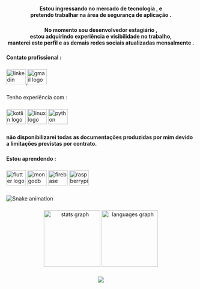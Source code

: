 <h4 align="center">Estou ingressando  no mercado de tecnologia , e<br>pretendo trabalhar na área de segurança de aplicação .</h4>

###

<h4 align="center">No momento sou desenvolvedor estagiário ,<br>estou adquirindo experiência e visibilidade no trabalho,<br>manterei este perfil e as demais redes sociais atualizadas mensalmente  .</h4>

###

<h4 align="left">Contato profissional :</h4>

###

<div align="left">
  <a href="https://www.linkedin.com/in/ruan-duarte-879344211/" target="_blank">
    <img src="https://raw.githubusercontent.com/maurodesouza/profile-readme-generator/master/src/assets/icons/social/linkedin/default.svg" width="52" height="40" alt="linkedin logo"  />
  </a>
  <a href="https://mail.google.com/mail/u/0/#inbox" target="_blank">
    <img src="https://raw.githubusercontent.com/maurodesouza/profile-readme-generator/master/src/assets/icons/social/gmail/default.svg" width="52" height="40" alt="gmail logo"  />
  </a>
</div>

###

<p align="left">Tenho experiência com :</p>

###

<div align="left">
  <img src="https://cdn.jsdelivr.net/gh/devicons/devicon/icons/kotlin/kotlin-original.svg" height="40" width="52" alt="kotlin logo"  />
  <img src="https://cdn.jsdelivr.net/gh/devicons/devicon/icons/linux/linux-original.svg" height="40" width="52" alt="linux logo"  />
  <img src="https://cdn.jsdelivr.net/gh/devicons/devicon/icons/python/python-original.svg" height="40" width="52" alt="python logo"  />
</div>

###

<h4 align="left">não disponibilizarei todas as documentações produzidas por mim devido a limitações previstas por contrato.</h4>

###

<h4 align="left">Estou aprendendo :</h4>

###

<div align="left">
  <img src="https://cdn.jsdelivr.net/gh/devicons/devicon/icons/flutter/flutter-original.svg" height="40" width="52" alt="flutter logo"  />
  <img src="https://cdn.jsdelivr.net/gh/devicons/devicon/icons/mongodb/mongodb-original.svg" height="40" width="52" alt="mongodb logo"  />
  <img src="https://cdn.jsdelivr.net/gh/devicons/devicon/icons/firebase/firebase-plain.svg" height="40" width="52" alt="firebase logo"  />
  <img src="https://cdn.jsdelivr.net/gh/devicons/devicon/icons/raspberrypi/raspberrypi-original.svg" height="40" width="52" alt="raspberrypi logo"  />
</div>

###

<div align="left">
</div>

###

<img href="https://raw.githubusercontent.com/ruanDuarteDC/ruanDuarteDC/blob/output/snake.svg" alt="Snake animation" />

###

<div align="center">
  <img src="https://github-readme-stats.vercel.app/api?hide_title=false&hide_rank=false&show_icons=true&include_all_commits=true&count_private=true&disable_animations=false&theme=dracula&locale=en&hide_border=false&username=ruanDuarteDC" height="150" alt="stats graph"  />
  <img src="https://github-readme-stats.vercel.app/api/top-langs?locale=en&hide_title=false&layout=compact&card_width=320&langs_count=5&theme=dracula&hide_border=false&username=ruanDuarteDC" height="150" alt="languages graph"  />
</div>

###

<div align="center">
  <img src="https://profile-counter.glitch.me/ruanDuarteDC/count.svg?"  />
</div>

###
